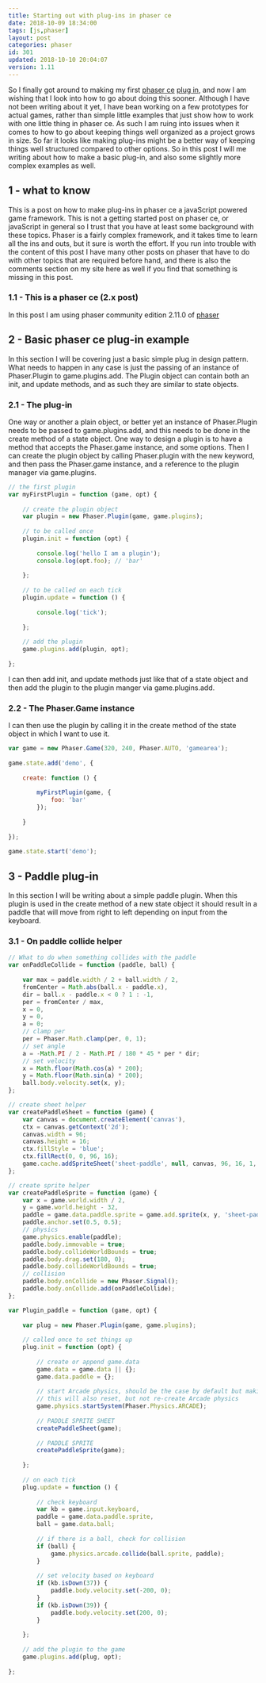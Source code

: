 ```yaml
---
title: Starting out with plug-ins in phaser ce
date: 2018-10-09 18:34:00
tags: [js,phaser]
layout: post
categories: phaser
id: 301
updated: 2018-10-10 20:04:07
version: 1.11
---
```


So I finally got around to making my first [phaser ce](https://photonstorm.github.io/phaser-ce/index.html) [plug in](https://photonstorm.github.io/phaser-ce/Phaser.Plugin.html), and now I am wishing that I look into how to go about doing this sooner. Although I have not been writing about it yet, I have bean working on a few prototypes for actual games, rather than simple little examples that just show how to work with one little thing in phaser ce. As such I am ruing into issues when it comes to how to go about keeping things well organized as a project grows in size. So far it looks like making plug-ins might be a better way of keeping things well structured compared to other options. So in this post I will me writing about how to make a basic plug-in, and also some slightly more complex examples as well.

<!-- more -->

## 1 - what to know

This is a post on how to make plug-ins in phaser ce a javaScript powered game framework. This is not a getting started post on phaser ce, or javaScript in general so I trust that you have at least some background with these topics. Phaser is a fairly complex framework, and it takes time to learn all the ins and outs, but it sure is worth the effort. If you run into trouble with the content of this post I have many other posts on phaser that have to do with other topics that are required before hand, and there is also the comments section on my site here as well if you find that something is missing in this post.

### 1.1 - This is a phaser ce (2.x post)

In this post I am using phaser community edition 2.11.0 of [phaser](https://phaser.io/)

## 2 - Basic phaser ce plug-in example

In this section I will be covering just a basic simple plug in design pattern. What needs to happen in any case is just the passing of an instance of Phaser.Plugin to game.plugins.add. The Plugin object can contain both an init, and update methods, and as such they are similar to state objects.

### 2.1 - The plug-in

One way or another a plain object, or better yet an instance of Phaser.Plugin needs to be passed to game.plugins.add, and this needs to be done in the create method of a state object. One way to design a plugin is to have a method that accepts the Phaser.game instance, and some options. Then I can create the plugin object by calling Phaser.plugin with the new keyword, and then pass the Phaser.game instance, and a reference to the plugin manager via game.plugins.

```js
// the first plugin
var myFirstPlugin = function (game, opt) {
 
    // create the plugin object
    var plugin = new Phaser.Plugin(game, game.plugins);
 
    // to be called once
    plugin.init = function (opt) {
 
        console.log('hello I am a plugin');
        console.log(opt.foo); // 'bar'
 
    };
 
    // to be called on each tick
    plugin.update = function () {
 
        console.log('tick');
 
    };
 
    // add the plugin
    game.plugins.add(plugin, opt);
 
};
```

I can then add init, and update methods just like that of a state object and then add the plugin to the plugin manger via game.plugins.add.

### 2.2 - The Phaser.Game instance 

I can then use the plugin by calling it in the create method of the state object in which I want to use it.

```js
var game = new Phaser.Game(320, 240, Phaser.AUTO, 'gamearea');
 
game.state.add('demo', {
 
    create: function () {
 
        myFirstPlugin(game, {
            foo: 'bar'
        });
 
    }
 
});
 
game.state.start('demo');
```

## 3 - Paddle plug-in

In this section I will be writing about a simple paddle plugin. When this plugin is used in the create method of a new state object it should result in a paddle that will move from right to left depending on input from the keyboard.

### 3.1 - On paddle collide helper

```js
// What to do when something collides with the paddle
var onPaddleCollide = function (paddle, ball) {
 
    var max = paddle.width / 2 + ball.width / 2,
    fromCenter = Math.abs(ball.x - paddle.x),
    dir = ball.x - paddle.x < 0 ? 1 : -1,
    per = fromCenter / max,
    x = 0,
    y = 0,
    a = 0;
    // clamp per
    per = Phaser.Math.clamp(per, 0, 1);
    // set angle
    a = -Math.PI / 2 - Math.PI / 180 * 45 * per * dir;
    // set velocity
    x = Math.floor(Math.cos(a) * 200);
    y = Math.floor(Math.sin(a) * 200);
    ball.body.velocity.set(x, y);
};
```

```js
// create sheet helper
var createPaddleSheet = function (game) {
    var canvas = document.createElement('canvas'),
    ctx = canvas.getContext('2d');
    canvas.width = 96;
    canvas.height = 16;
    ctx.fillStyle = 'blue';
    ctx.fillRect(0, 0, 96, 16);
    game.cache.addSpriteSheet('sheet-paddle', null, canvas, 96, 16, 1, 0, 0);
};
```

```js
// create sprite helper
var createPaddleSprite = function (game) {
    var x = game.world.width / 2,
    y = game.world.height - 32,
    paddle = game.data.paddle.sprite = game.add.sprite(x, y, 'sheet-paddle');
    paddle.anchor.set(0.5, 0.5);
    // physics
    game.physics.enable(paddle);
    paddle.body.immovable = true;
    paddle.body.collideWorldBounds = true;
    paddle.body.drag.set(180, 0);
    paddle.body.collideWorldBounds = true;
    // collision
    paddle.body.onCollide = new Phaser.Signal();
    paddle.body.onCollide.add(onPaddleCollide);
};
```

```js
var Plugin_paddle = function (game, opt) {
 
    var plug = new Phaser.Plugin(game, game.plugins);
 
    // called once to set things up
    plug.init = function (opt) {
 
        // create or append game.data
        game.data = game.data || {};
        game.data.paddle = {};
 
        // start Arcade physics, should be the case by default but making sure
        // this will also reset, but not re-create Arcade physics
        game.physics.startSystem(Phaser.Physics.ARCADE);
 
        // PADDLE SPRITE SHEET
        createPaddleSheet(game);
 
        // PADDLE SPRITE
        createPaddleSprite(game);
 
    };
 
    // on each tick
    plug.update = function () {
 
        // check keyboard
        var kb = game.input.keyboard,
        paddle = game.data.paddle.sprite,
        ball = game.data.ball;
 
        // if there is a ball, check for collision
        if (ball) {
            game.physics.arcade.collide(ball.sprite, paddle);
        }
 
        // set velocity based on keyboard
        if (kb.isDown(37)) {
            paddle.body.velocity.set(-200, 0);
        }
        if (kb.isDown(39)) {
            paddle.body.velocity.set(200, 0);
        }
 
    };
 
    // add the plugin to the game
    game.plugins.add(plug, opt);
 
};
```